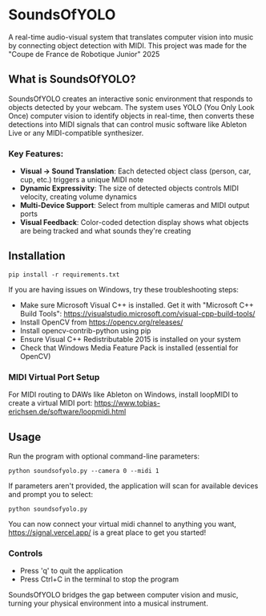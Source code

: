 # SoundsOfYOLO

A real-time audio-visual system that translates computer vision into music by connecting object detection with MIDI.
This project was made for the "Coupe de France de Robotique Junior" 2025

## What is SoundsOfYOLO?

SoundsOfYOLO creates an interactive sonic environment that responds to objects detected by your webcam. The system uses YOLO (You Only Look Once) computer vision to identify objects in real-time, then converts these detections into MIDI signals that can control music software like Ableton Live or any MIDI-compatible synthesizer.

### Key Features:

- **Visual → Sound Translation**: Each detected object class (person, car, cup, etc.) triggers a unique MIDI note
- **Dynamic Expressivity**: The size of detected objects controls MIDI velocity, creating volume dynamics
- **Multi-Device Support**: Select from multiple cameras and MIDI output ports
- **Visual Feedback**: Color-coded detection display shows what objects are being tracked and what sounds they're creating

## Installation

```
pip install -r requirements.txt
```

If you are having issues on Windows, try these troubleshooting steps:
- Make sure Microsoft Visual C++ is installed. Get it with "Microsoft C++ Build Tools": https://visualstudio.microsoft.com/visual-cpp-build-tools/ 
- Install OpenCV from https://opencv.org/releases/
- Install opencv-contrib-python using pip
- Ensure Visual C++ Redistributable 2015 is installed on your system
- Check that Windows Media Feature Pack is installed (essential for OpenCV)

### MIDI Virtual Port Setup

For MIDI routing to DAWs like Ableton on Windows, install loopMIDI to create a virtual MIDI port:
https://www.tobias-erichsen.de/software/loopmidi.html

## Usage

Run the program with optional command-line parameters:
```
python soundsofyolo.py --camera 0 --midi 1
```

If parameters aren't provided, the application will scan for available devices and prompt you to select:
```
python soundsofyolo.py
```

You can now connect your virtual midi channel to anything you want, https://signal.vercel.app/ is a great place to get you started!

### Controls
- Press 'q' to quit the application
- Press Ctrl+C in the terminal to stop the program

SoundsOfYOLO bridges the gap between computer vision and music, turning your physical environment into a musical instrument.
